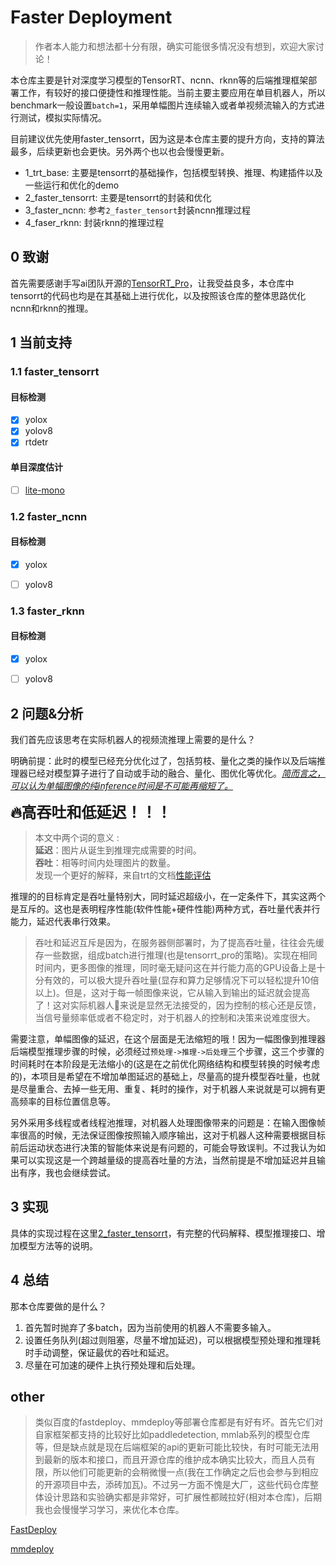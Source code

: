 # Faster Deployment

> 作者本人能力和想法都十分有限，确实可能很多情况没有想到，欢迎大家讨论！

本仓库主要是针对深度学习模型的TensorRT、ncnn、rknn等的后端推理框架部署工作，有较好的接口便捷性和推理性能。当前主要主要应用在单目机器人，所以benchmark一般设置`batch=1`，采用单幅图片连续输入或者单视频流输入的方式进行测试，模拟实际情况。

目前建议优先使用faster_tensorrt，因为这是本仓库主要的提升方向，支持的算法最多，后续更新也会更快。另外两个也以也会慢慢更新。

- 1_trt_base: 主要是tensorrt的基础操作，包括模型转换、推理、构建插件以及一些运行和优化的demo
- 2_faster_tensorrt: 主要是tensorrt的封装和优化
- 3_faster_ncnn: 参考`2_faster_tensort`封装ncnn推理过程
- 4_faser_rknn: 封装rknn的推理过程

## 0 致谢

首先需要感谢手写ai团队开源的[TensorRT_Pro](https://github.com/shouxieai/tensorRT_Pro)，让我受益良多，本仓库中tensorrt的代码也均是在其基础上进行优化，以及按照该仓库的整体思路优化ncnn和rknn的推理。

<!-- 该仓库的部分优点：
1. 接口简单清晰
2. 预处理和后处理自写CUDA加速
3. batch可根据实际数据动态调整(前提是trtmodel转换中设置动态batch)
4. 写了内存和数据的管理类，无需手动操作，并且可以实现内存复用，无需反复申请。
5. 预处理和推理同时进行
6. 生产者消费者模式，合理好用。 -->

## 1 当前支持

### 1.1 faster_tensorrt

#### 目标检测

- [x] yolox
- [x] yolov8
- [x] rtdetr

#### 单目深度估计

- [ ] [lite-mono](https://github.com/noahzn/Lite-Mono)

<!-- https://zhuanlan.zhihu.com/p/614680720 -->

<!-- #### 语义分割 -->

### 1.2 faster_ncnn

#### 目标检测
- [x] yolox
- [ ] yolov8


### 1.3 faster_rknn

#### 目标检测
- [x] yolox
- [ ] yolov8


## 2 问题&分析

我们首先应该思考在实际机器人的视频流推理上需要的是什么？

明确前提：此时的模型已经充分优化过了，包括剪枝、量化之类的操作以及后端推理器已经对模型算子进行了自动或手动的融合、量化、图优化等优化。<u>*简而言之，可以认为单幅图像的纯inference时间是不可能再缩短了。*</u>

<font size=5 >**🔥高吞吐和低延迟！！！** </font>

> 本文中两个词的意义 :   <br>
> **延迟**：图片从诞生到推理完成需要的时间。 <br>
> **吞吐**：相等时间内处理图片的数量。 <br>
> 发现一个更好的解释，来自trt的文档[性能评估](https://docs.nvidia.com/deeplearning/tensorrt/developer-guide/index.html#measure-performance)


推理的的目标肯定是吞吐量特别大，同时延迟超级小，在一定条件下，其实这两个是互斥的。这也是表明程序性能(软件性能+硬件性能)两种方式，吞吐量代表并行能力，延迟代表串行效果。
> 吞吐和延迟互斥是因为，在服务器侧部署时，为了提高吞吐量，往往会先缓存一些数据，组成batch进行推理(也是tensorrt_pro的策略)。实现在相同时间内，更多图像的推理，同时毫无疑问这在并行能力高的GPU设备上是十分有效的，可以极大提升吞吐量(显存和算力足够情况下可以轻松提升10倍以上)。但是，这对于每一帧图像来说，它从输入到输出的延迟就会提高了！这对实际机器人🤖来说是显然无法接受的，因为控制的核心还是反馈，当信号量频率低或者不稳定时，对于机器人的控制和决策来说难度很大。

需要注意，单幅图像的延迟，在这个层面是无法缩短的哦！因为一幅图像到推理器后端模型推理步骤的时候，必须经过`预处理->推理->后处理`三个步骤，这三个步骤的时间耗时在本阶段是无法缩小的(这是在之前优化网络结构和模型转换的时候考虑的)，本项目是希望在不增加单图延迟的基础上，尽量高的提升模型吞吐量，也就是尽量重合、去掉一些无用、重复、耗时的操作，对于机器人来说就是可以拥有更高频率的目标位置信息等。


另外采用多线程或者线程池推理，对机器人处理图像带来的问题是：在输入图像帧率很高的时候，无法保证图像按照输入顺序输出，这对于机器人这种需要根据目标前后运动状态进行决策的智能体来说是有问题的，可能会导致误判。不过我认为如果可以实现这是一个跨越量级的提高吞吐量的方法，当然前提是不增加延迟并且输出有序，我也会继续尝试。

## 3 实现

具体的实现过程在这里[2_faster_tensorrt](./2_faster_tensorrt/readme.md)，有完整的代码解释、模型推理接口、增加模型方法等的说明。


## 4 总结

那本仓库要做的是什么？

1. 首先暂时抛弃了多batch，因为当前使用的机器人不需要多输入。
2. 设置任务队列(超过则阻塞，尽量不增加延迟)，可以根据模型预处理和推理耗时手动调整，保证最优的吞吐和延迟。
3. 尽量在可加速的硬件上执行预处理和后处理。



## other

>类似百度的fastdeploy、mmdeploy等部署仓库都是有好有坏。首先它们对自家框架都支持的比较好比如paddledetection, mmlab系列的模型仓库等，但是缺点就是现在后端框架的api的更新可能比较快，有时可能无法用到最新的版本和接口，而且开源仓库的维护成本确实比较大，而且人员有限，所以他们可能更新的会稍微慢一点(我在工作确定之后也会参与到相应的开源项目中去，添砖加瓦)。不过另一方面不愧是大厂，这些代码仓库整体设计思路和实验确实都是非常好，可扩展性都贼拉好(相对本仓库)，后期我也会慢慢学习学习，来优化本仓库。

[FastDeploy](https://github.com/PaddlePaddle/FastDeploy)

[mmdeploy](https://github.com/open-mmlab/mmdeploy)

<!-- https://github.com/PaddlePaddle/FastDeploy/blob/develop/tutorials/multi_thread/README_CN.md -->

